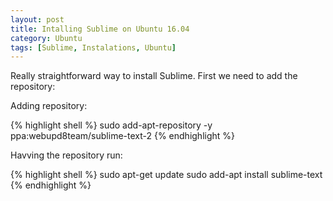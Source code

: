 ```yaml
---
layout: post
title: Intalling Sublime on Ubuntu 16.04
category: Ubuntu
tags: [Sublime, Instalations, Ubuntu]
---
```


Really straightforward way to install Sublime. First we need to add the repository:

Adding repository:

{% highlight shell %}
sudo add-apt-repository -y ppa:webupd8team/sublime-text-2
{% endhighlight %}

Havving the repository run:

{% highlight shell %}
sudo apt-get update
sudo add-apt install sublime-text
{% endhighlight %}